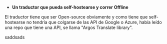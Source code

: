 - **Un traductor que pueda self-hostearse y correr Offline**

El traductor tiene que ser Open-source obviamente y como tiene que self-hostearse no tendría que colgarse de las API de Google o Azure, había leído una repo que tiene una API, se llama "Argos Translate library".



saddsads
